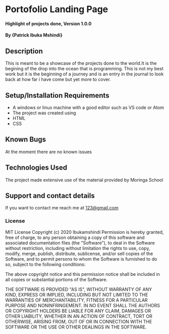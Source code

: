 # Portofolio Landing Page 
#### Highlight of projects done, Version 1.0.0
#### By **{Patrick Ibuka Mshindi}**
## Description
This is meant to be a showcase of the projects done to the world.It is the begining of the drop into the ocean that is programming. This is not my best work but it is the beginning of a journey and is an entry in the journal to look back at how far i have come but yet more to cover.
## Setup/Installation Requirements
* A windows or linux machine with a good editor such as VS code or Atom
* The project was created using
* HTML
* CSS
## Known Bugs
At the moment there are no known issues 
## Technologies Used
The project made extensive use of the material provided by Moringa School
## Support and contact details
If you want to contact me reach me at 123@gmail.com
### License
MIT License
Copyright (c) 2020 Ibukamshindi
Permission is hereby granted, free of charge, to any person obtaining a copy
of this software and associated documentation files (the "Software"), to deal
in the Software without restriction, including without limitation the rights
to use, copy, modify, merge, publish, distribute, sublicense, and/or sell
copies of the Software, and to permit persons to whom the Software is
furnished to do so, subject to the following conditions:

The above copyright notice and this permission notice shall be included in all
copies or substantial portions of the Software.

THE SOFTWARE IS PROVIDED "AS IS", WITHOUT WARRANTY OF ANY KIND, EXPRESS OR
IMPLIED, INCLUDING BUT NOT LIMITED TO THE WARRANTIES OF MERCHANTABILITY,
FITNESS FOR A PARTICULAR PURPOSE AND NONINFRINGEMENT. IN NO EVENT SHALL THE
AUTHORS OR COPYRIGHT HOLDERS BE LIABLE FOR ANY CLAIM, DAMAGES OR OTHER
LIABILITY, WHETHER IN AN ACTION OF CONTRACT, TORT OR OTHERWISE, ARISING FROM,
OUT OF OR IN CONNECTION WITH THE SOFTWARE OR THE USE OR OTHER DEALINGS IN THE
SOFTWARE.